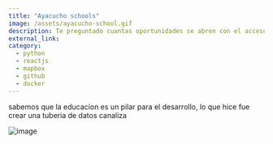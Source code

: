 ```yaml
---
title: "Ayacucho schools"
image: /assets/ayacucho-school.gif
description: Te preguntado cuantas oportunidades se abren con el acceso a internet a los estudiantes en ayacucho ?
external_link: 
category: 
  - python
  - reactjs
  - mapbox
  - github
  - docker
---
```


sabemos que la educacion es un pilar para el desarrollo, lo que hice fue crear una tuberia de datos canaliza



![image](/public/assets/ayacucho-school.gif)